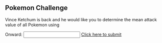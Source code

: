 ## Pokemon Challenge

Vince Ketchum is back and he would like you to determine the mean attack value of all Pokemon using 


Onward: <input id='password' type='text'  />
<a href="https://MerrickMath.github.io/part2.html" onclick="javascript:return validatePass()">  Click here to submit  </a>
<script>
function validatePass(){
    if(document.getElementById('password').value == '38'){
        return true;
    }else{
        alert('wrong password!!');
        return false;
    }
}
</script>
